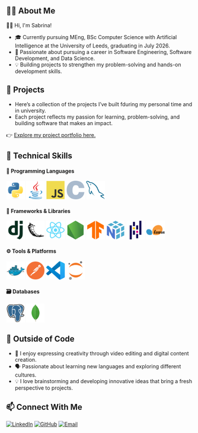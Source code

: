 ## 🧕🏻 About Me

👋🏻 Hi, I'm Sabrina! 
- 🎓 Currently pursuing MEng, BSc Computer Science with Artificial Intelligence at the University of Leeds, graduating in July 2026.
- 🤔 Passionate about pursuing a career in Software Engineering, Software Development, and Data Science.
- 💡 Building projects to strengthen my problem-solving and hands-on development skills.


## 🚀 Projects 
- Here’s a collection of the projects I’ve built fduring my personal time and in university.  
- Each project reflects my passion for learning, problem-solving, and building software that makes an impact.  

👉 [Explore my project portfolio here.](https://github.com/sabrinazhar/portfolio)


## 🧠 Technical Skills

#### 🧩 Programming Languages
[<img src="https://raw.githubusercontent.com/devicons/devicon/master/icons/python/python-original.svg" alt="Python" width="50"/>](https://www.python.org/)
[<img src="https://raw.githubusercontent.com/devicons/devicon/master/icons/java/java-original.svg" alt="Java" width="50"/>](https://www.java.com/)
[<img src="https://raw.githubusercontent.com/devicons/devicon/master/icons/javascript/javascript-original.svg" alt="JavaScript" width="50"/>](https://developer.mozilla.org/en-US/docs/Web/JavaScript)
[<img src="https://raw.githubusercontent.com/devicons/devicon/master/icons/c/c-original.svg" alt="C" width="50"/>](https://en.wikipedia.org/wiki/C_(programming_language))
[<img src="https://raw.githubusercontent.com/devicons/devicon/master/icons/mysql/mysql-original.svg" alt="SQL" width="50"/>](https://www.mysql.com/)

#### 🧱 Frameworks & Libraries
[<img src="https://raw.githubusercontent.com/devicons/devicon/master/icons/django/django-plain.svg" alt="Django" width="50"/>](https://www.djangoproject.com/)
[<img src="https://raw.githubusercontent.com/devicons/devicon/master/icons/flask/flask-original.svg" alt="Flask" width="50"/>](https://flask.palletsprojects.com/)
[<img src="https://raw.githubusercontent.com/devicons/devicon/master/icons/react/react-original.svg" alt="React" width="50"/>](https://react.dev/)
[<img src="https://raw.githubusercontent.com/devicons/devicon/master/icons/nodejs/nodejs-original.svg" alt="Node.js" width="50"/>](https://nodejs.org/)
[<img src="https://raw.githubusercontent.com/devicons/devicon/master/icons/tensorflow/tensorflow-original.svg" alt="TensorFlow" width="50"/>](https://www.tensorflow.org/)
[<img src="https://raw.githubusercontent.com/devicons/devicon/master/icons/numpy/numpy-original.svg" alt="NumPy" width="50"/>](https://numpy.org/)
[<img src="https://raw.githubusercontent.com/devicons/devicon/master/icons/pandas/pandas-original.svg" alt="Pandas" width="50"/>](https://pandas.pydata.org/)
[<img src="https://raw.githubusercontent.com/devicons/devicon/master/icons/scikitlearn/scikitlearn-original.svg" alt="Scikit-learn" width="50"/>](https://scikit-learn.org/)

#### ⚙️ Tools & Platforms
[<img src="https://raw.githubusercontent.com/devicons/devicon/master/icons/docker/docker-original.svg" alt="Docker" width="50"/>](https://www.docker.com/)
[<img src="https://raw.githubusercontent.com/devicons/devicon/master/icons/postman/postman-original.svg" alt="Postman" width="50"/>](https://www.postman.com/)
[<img src="https://raw.githubusercontent.com/devicons/devicon/master/icons/vscode/vscode-original.svg" alt="VS Code" width="50"/>](https://code.visualstudio.com/)
[<img src="https://raw.githubusercontent.com/devicons/devicon/master/icons/jupyter/jupyter-original.svg" alt="Jupyter" width="50"/>](https://jupyter.org/)

#### 🗃 Databases
[<img src="https://raw.githubusercontent.com/devicons/devicon/master/icons/postgresql/postgresql-original.svg" alt="PostgreSQL" width="50"/>](https://www.postgresql.org/)
[<img src="https://raw.githubusercontent.com/devicons/devicon/master/icons/mongodb/mongodb-original.svg" alt="MongoDB" width="50"/>](https://www.mongodb.com/)


## 🌱 Outside of Code
- 🎥 I enjoy expressing creativity through video editing and digital content creation.
- 🗣️ Passionate about learning new languages and exploring different cultures.
- 💡 I love brainstorming and developing innovative ideas that bring a fresh perspective to projects.


## 📫 Connect With Me
[![LinkedIn](https://img.shields.io/badge/LinkedIn-blue?style=flat&logo=linkedin)](https://linkedin.com/in/sabrinazhar)
[![GitHub](https://img.shields.io/badge/GitHub-black?style=flat&logo=github)](https://github.com/sabrinazhar)
[![Email](https://img.shields.io/badge/Email-gray?style=flat&logo=gmail)](mailto:nursabrinazhar@yahoo.com)

